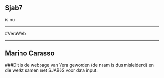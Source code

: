

## Sjab7
is nu
___  
#VeraWeb
___  

## Marino Carasso

###Dit is de webpage van Vera geworden (de naam is dus misleidend) en die werkt samen met SJAB6S voor data input.